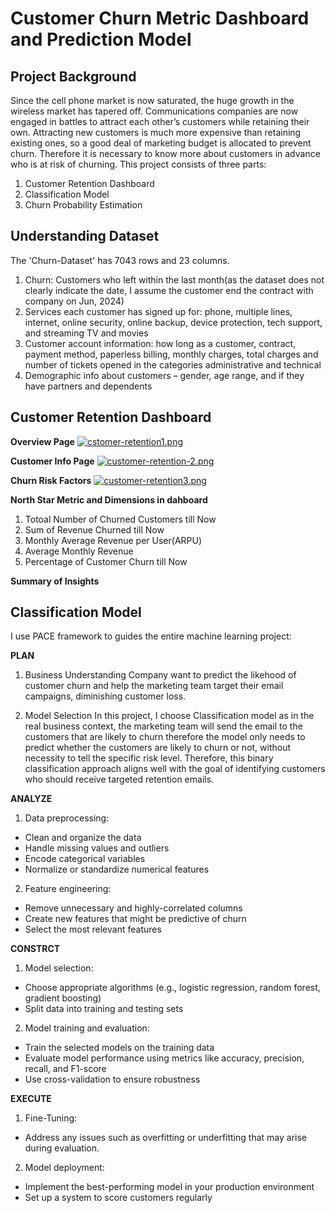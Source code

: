 # Customer Churn Metric Dashboard and Prediction Model

## Project Background
Since the cell phone market is now saturated, the huge growth in the wireless market has tapered off. Communications companies are now engaged in battles to attract each other’s customers while retaining their own. Attracting new customers is much more expensive than retaining existing ones, so a good deal of marketing budget is allocated to prevent churn. Therefore it is necessary to know more about customers in advance who is at risk of churning. This project consists of three parts: 
1. Customer Retention Dashboard
2. Classification Model
3. Churn Probability Estimation

## Understanding Dataset
The 'Churn-Dataset' has 7043 rows and 23 columns. 
1. Churn: Customers who left within the last month(as the dataset does not clearly indicate the date, I assume the customer end the contract with company on Jun, 2024)
2. Services each customer has signed up for: phone, multiple lines, internet, online security, online backup, device protection, tech support, and streaming TV and movies
3. Customer account information: how long as a customer, contract, payment method, paperless billing, monthly charges, total charges and number of tickets opened in the categories administrative and technical
4. Demographic info about customers – gender, age range, and if they have partners and dependents

## Customer Retention Dashboard

**Overview Page**
[![cstomer-retention1.png](https://i.postimg.cc/nrjM2nPK/cstomer-retention1.png)](https://postimg.cc/Fkv9sXm1)

**Customer Info Page**
[![customer-retention-2.png](https://i.postimg.cc/WzBzfxBB/customer-retention-2.png)](https://postimg.cc/sGJ3MHDm)

**Churn Risk Factors**
[![customer-retention3.png](https://i.postimg.cc/J4XGB4JM/customer-retention3.png)](https://postimg.cc/0b88TvcB)

**North Star Metric and Dimensions in dahboard**
1. Totoal Number of Churned Customers till Now
2. Sum of Revenue Churned till Now
3. Monthly Average Revenue per User(ARPU)
4. Average Monthly Revenue 
5. Percentage of Customer Churn till Now
   
**Summary of Insights**

## Classification Model

I use PACE framework to guides the entire machine learning project:

**PLAN**
1. Business Understanding
Company want to predict the likehood of customer churn and help the marketing team target their email campaigns, diminishing customer loss.

2. Model Selection
In this project, I choose Classification model as in the real business context, the marketing team will send the email to the customers that are likely to churn therefore the model only needs to predict whether the customers are likely to churn or not, without necessity to tell the specific risk level. Therefore, this binary classification approach aligns well with the goal of identifying customers who should receive targeted retention emails.

**ANALYZE**
1. Data preprocessing:
* Clean and organize the data
* Handle missing values and outliers
* Encode categorical variables
* Normalize or standardize numerical features
  
2. Feature engineering:
* Remove unnecessary and highly-correlated columns
* Create new features that might be predictive of churn
* Select the most relevant features

**CONSTRCT**
1. Model selection:
* Choose appropriate algorithms (e.g., logistic regression, random forest, gradient boosting)
* Split data into training and testing sets

2. Model training and evaluation:
* Train the selected models on the training data
* Evaluate model performance using metrics like accuracy, precision, recall, and F1-score
* Use cross-validation to ensure robustness

**EXECUTE**
1. Fine-Tuning:
* Address any issues such as overfitting or underfitting that may arise during evaluation.

2. Model deployment:
* Implement the best-performing model in your production environment
* Set up a system to score customers regularly














